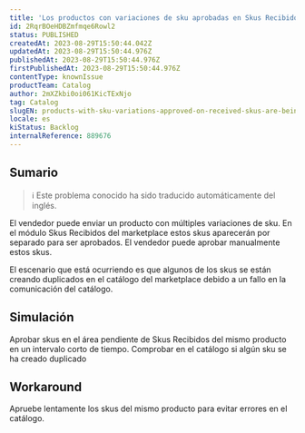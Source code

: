 ```yaml
---
title: 'Los productos con variaciones de sku aprobadas en Skus Recibidos se están creando con skus duplicados en el Catálogo.'
id: 2RqrBOeHDBZmfmqe6Rowl2
status: PUBLISHED
createdAt: 2023-08-29T15:50:44.042Z
updatedAt: 2023-08-29T15:50:44.976Z
publishedAt: 2023-08-29T15:50:44.976Z
firstPublishedAt: 2023-08-29T15:50:44.976Z
contentType: knownIssue
productTeam: Catalog
author: 2mXZkbi0oi061KicTExNjo
tag: Catalog
slugEN: products-with-sku-variations-approved-on-received-skus-are-being-created-with-duplicated-skus-on-the-catalog
locale: es
kiStatus: Backlog
internalReference: 889676
---
```


## Sumario

>ℹ️ Este problema conocido ha sido traducido automáticamente del inglés.


El vendedor puede enviar un producto con múltiples variaciones de sku.
En el módulo Skus Recibidos del marketplace estos skus aparecerán por separado para ser aprobados.
El vendedor puede aprobar manualmente estos skus.

El escenario que está ocurriendo es que algunos de los skus se están creando duplicados en el catálogo del marketplace debido a un fallo en la comunicación del catálogo.



## Simulación


Aprobar skus en el área pendiente de Skus Recibidos del mismo producto en un intervalo corto de tiempo.
Comprobar en el catálogo si algún sku se ha creado duplicado



## Workaround


Apruebe lentamente los skus del mismo producto para evitar errores en el catálogo.






